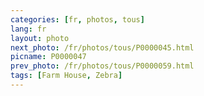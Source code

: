```yaml
---
categories: [fr, photos, tous]
lang: fr
layout: photo
next_photo: /fr/photos/tous/P0000045.html
picname: P0000047
prev_photo: /fr/photos/tous/P0000059.html
tags: [Farm House, Zebra]
---
```

